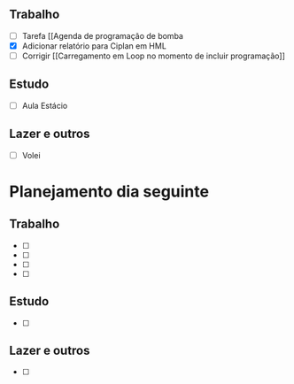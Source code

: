 ## Trabalho
- [ ] Tarefa [[Agenda de programação de bomba
- [x] Adicionar relatório para Ciplan em HML
- [ ] Corrigir [[Carregamento em Loop no momento de incluir programação]]
## Estudo
- [ ] Aula Estácio
## Lazer e outros
- [ ] Volei

# Planejamento dia seguinte
## Trabalho
- [ ] 
- [ ] 
- [ ] 
- [ ] 
## Estudo
- [ ] 
## Lazer e outros
- [ ] 

